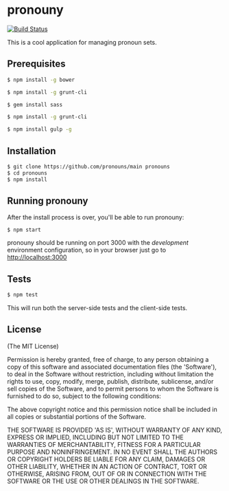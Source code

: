 # pronouny
[![Build Status](https://travis-ci.org/pronouns/main.svg?branch=master)](https://travis-ci.org/pronouns/main)

This is a cool application for managing pronoun sets.

## Prerequisites
```bash
$ npm install -g bower
```
```bash
$ npm install -g grunt-cli
```
```bash
$ gem install sass
```
```bash
$ npm install -g grunt-cli
```
```bash
$ npm install gulp -g
```

## Installation
```bash
$ git clone https://github.com/pronouns/main pronouns
$ cd pronouns
$ npm install
```

## Running pronouny
After the install process is over, you'll be able to run pronouny:

```
$ npm start
```

pronouny should be running on port 3000 with the *development* environment configuration, so in your browser just go to [http://localhost:3000](http://localhost:3000)


## Tests

```bash
$ npm test
```

This will run both the server-side tests and the client-side tests.


## License
(The MIT License)

Permission is hereby granted, free of charge, to any person obtaining
a copy of this software and associated documentation files (the
'Software'), to deal in the Software without restriction, including
without limitation the rights to use, copy, modify, merge, publish,
distribute, sublicense, and/or sell copies of the Software, and to
permit persons to whom the Software is furnished to do so, subject to
the following conditions:

The above copyright notice and this permission notice shall be
included in all copies or substantial portions of the Software.

THE SOFTWARE IS PROVIDED 'AS IS', WITHOUT WARRANTY OF ANY KIND,
EXPRESS OR IMPLIED, INCLUDING BUT NOT LIMITED TO THE WARRANTIES OF
MERCHANTABILITY, FITNESS FOR A PARTICULAR PURPOSE AND NONINFRINGEMENT.
IN NO EVENT SHALL THE AUTHORS OR COPYRIGHT HOLDERS BE LIABLE FOR ANY
CLAIM, DAMAGES OR OTHER LIABILITY, WHETHER IN AN ACTION OF CONTRACT,
TORT OR OTHERWISE, ARISING FROM, OUT OF OR IN CONNECTION WITH THE
SOFTWARE OR THE USE OR OTHER DEALINGS IN THE SOFTWARE.
